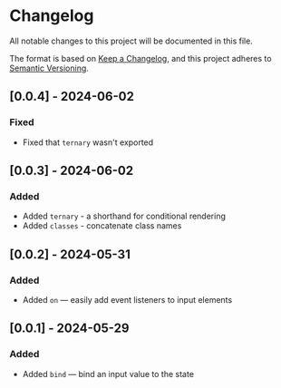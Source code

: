 # Changelog

All notable changes to this project will be documented in this file.

The format is based on [Keep a Changelog](https://keepachangelog.com/en/1.1.0/),
and this project adheres to [Semantic Versioning](https://semver.org/spec/v2.0.0.html).

## [0.0.4] - 2024-06-02

### Fixed

- Fixed that `ternary` wasn't exported

## [0.0.3] - 2024-06-02

### Added

- Added `ternary` - a shorthand for conditional rendering
- Added `classes` - concatenate class names

## [0.0.2] - 2024-05-31

### Added

- Added `on` — easily add event listeners to input elements

## [0.0.1] - 2024-05-29

### Added

- Added `bind` — bind an input value to the state
